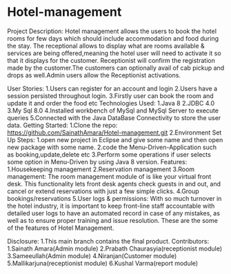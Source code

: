 # Hotel-management
Project Description:
     Hotel management allows the users to book the hotel rooms for few days which should include accommodation and food during the stay.
The receptional allows to display what are rooms available & services are being offered,meaning the hotel user will need to activate 
it so that it displays for the customer. Receptionist will confirm the registration made by the customer.The customers can optionally avail 
of cab pickup and drops as well.Admin users allow the Receptionist activations.

User Stories:
   1.Users can register for an account and login
   2.Users have a session persisted throughout login.
   3.Firstly user can book the room and update it and order the food etc
Technologies Used:
   1.Java 8
   2.JDBC 4.0
   3.My Sql 8.0
   4.Installed workbench of MySql and MySql Server to execute queries
   5.Connected with the Java DataBase Connectivity to store the user data.
Getting Started:
   1.Clone the repo:
     https://github.com/SainathAmara/Hotel-management.git
   2.Environment Set Up Steps:
     1.open new project in Eclipse and give some name and then open new package with some name.
     2.code the Menu-Driven-Application such as booking,update,delete etc
     3.Perform some operations if user selects some option in Menu-Driven by using Java 8 version.
Features:
   1.Housekeeping management
   2.Reservation management
   3.Room management: The room management module of is like your virtual front desk. This functionality lets front desk agents
                      check guests in and out, and cancel or extend reservations with just a few simple clicks.
   4.Group bookings/reservations
   5.User logs & permissions: With so much turnover in the hotel industry, it is important to keep front-line staff accountable with detailed user logs 
                              to have an automated record in case of any mistakes, as well as to ensure proper training and issue resolution.
   These are the some of the features of Hotel Management.

Disclosure:
   1.This main branch contains the final product.
Contributors:
   1.Sainath Amara(Admin module)
   2.Prabath Chaurasyia(receptionist module)
   3.Sameeullah(Admin module)
   4.Niranjan(Customer module)
   5.Mallikarjuna(receptionist module)
   6.Kushal Varma(report module)